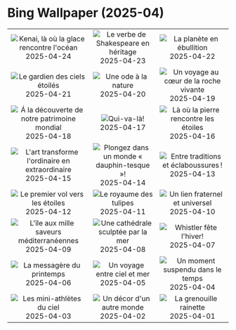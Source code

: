 # Bing Wallpaper (2025-04)

|  |  |  |
|:---:|:---:|:---:|
| ![](https://www.bing.com/th?id=OHR.KenaiSpires_FR-CA4625250704_400x240.jpg "Kenai, là où la glace rencontre l'océan") 2025-04-24 | ![](https://www.bing.com/th?id=OHR.GlobeTheatre_FR-CA4288984351_400x240.jpg "Le verbe de Shakespeare en héritage") 2025-04-23 | ![](https://www.bing.com/th?id=OHR.YellowstoneSpring_FR-CA1960442919_400x240.jpg "La planète en ébullition") 2025-04-22 |
| ![](https://www.bing.com/th?id=OHR.JoshuaStars_FR-CA1371442285_400x240.jpg "Le gardien des ciels étoilés") 2025-04-21 | ![](https://www.bing.com/th?id=OHR.BunnyLove_FR-CA0827299821_400x240.jpg "Une ode à la nature") 2025-04-20 | ![](https://www.bing.com/th?id=OHR.ZionValley_FR-CA5154039067_400x240.jpg "Un voyage au cœur de la roche vivante") 2025-04-19 |
| ![](https://www.bing.com/th?id=OHR.GoremeTurkey_FR-CA7490534798_400x240.jpg "Á la découverte de notre patrimoine mondial") 2025-04-18 | ![](https://www.bing.com/th?id=OHR.EcuadorBird_FR-CA4387782439_400x240.jpg "Qui-va-là!") 2025-04-17 | ![](https://www.bing.com/th?id=OHR.KachinaBridge_FR-CA2353131733_400x240.jpg "Là où la pierre rencontre les étoiles") 2025-04-16 |
| ![](https://www.bing.com/th?id=OHR.BeachArt_FR-CA1945523130_400x240.jpg "L'art transforme l'ordinaire en extraordinaire") 2025-04-15 | ![](https://www.bing.com/th?id=OHR.SpottedDolphins_FR-CA1398136066_400x240.jpg "Plongez dans un monde « dauphin-tesque »!") 2025-04-14 | ![](https://www.bing.com/th?id=OHR.ThailandPagodas_FR-CA4441520959_400x240.jpg "Entre traditions et éclaboussures !") 2025-04-13 |
| ![](https://www.bing.com/th?id=OHR.SpaceFlight_FR-CA9146561784_400x240.jpg "Le premier vol vers les étoiles") 2025-04-12 | ![](https://www.bing.com/th?id=OHR.TulipsWindmill_FR-CA8325142207_400x240.jpg "Le royaume des tulipes") 2025-04-11 | ![](https://www.bing.com/th?id=OHR.LittleFoxes_FR-CA7956538809_400x240.jpg "Un lien fraternel et universel") 2025-04-10 |
| ![](https://www.bing.com/th?id=OHR.BlueNaxos_FR-CA7619118944_400x240.jpg "L'île aux mille saveurs méditerranéennes") 2025-04-09 | ![](https://www.bing.com/th?id=OHR.LagoaPortugal_FR-CA7999010922_400x240.jpg "Une cathédrale sculptée par la mer") 2025-04-08 | ![](https://www.bing.com/th?id=OHR.WhistlerSnowboard_FR-CA2302818424_400x240.jpg "Whistler fête l'hiver!") 2025-04-07 |
| ![](https://www.bing.com/th?id=OHR.YellowWarbler_FR-CA2010153906_400x240.jpg "La messagère du printemps") 2025-04-06 | ![](https://www.bing.com/th?id=OHR.GaztelugatxeSunset_FR-CA0080559519_400x240.jpg "Un voyage entre ciel et mer") 2025-04-05 | ![](https://www.bing.com/th?id=OHR.CherryBlossomDC_FR-CA9304920775_400x240.jpg "Un moment suspendu dans le temps") 2025-04-04 |
| ![](https://www.bing.com/th?id=OHR.RufousHummingbird_FR-CA8727304764_400x240.jpg "Les mini-athlètes du ciel") 2025-04-03 | ![](https://www.bing.com/th?id=OHR.UtahBadlands_FR-CA1740090528_400x240.jpg "Un décor d'un autre monde") 2025-04-02 | ![](https://www.bing.com/th?id=OHR.TicanFrog_FR-CA1574191785_400x240.jpg "La grenouille rainette") 2025-04-01 |
